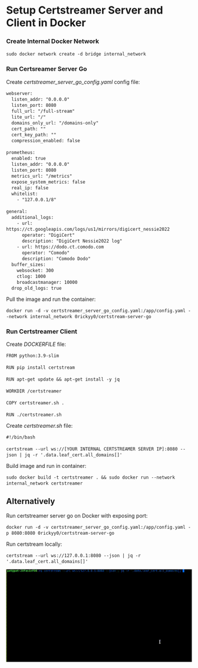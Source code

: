# Setup Certstreamer Server and Client in Docker

### Create Internal Docker Network

```
sudo docker network create -d bridge internal_network
```

### Run Certsreamer Server Go

Create *certstreamer_server_go_config.yaml* config file:
```
webserver:
  listen_addr: "0.0.0.0"
  listen_port: 8080
  full_url: "/full-stream"
  lite_url: "/"
  domains_only_url: "/domains-only"
  cert_path: ""
  cert_key_path: ""
  compression_enabled: false

prometheus:
  enabled: true
  listen_addr: "0.0.0.0"
  listen_port: 8080
  metrics_url: "/metrics"
  expose_system_metrics: false
  real_ip: false
  whitelist:
    - "127.0.0.1/8"

general:
  additional_logs:
    - url: https://ct.googleapis.com/logs/us1/mirrors/digicert_nessie2022
      operator: "DigiCert"
      description: "DigiCert Nessie2022 log"
    - url: https://dodo.ct.comodo.com
      operator: "Comodo"
      description: "Comodo Dodo"
  buffer_sizes:
    websocket: 300
    ctlog: 1000
    broadcastmanager: 10000
  drop_old_logs: true
```

Pull the image and run the container:
```
docker run -d -v certstreamer_server_go_config.yaml:/app/config.yaml --network internal_network 0rickyy0/certstream-server-go
```

### Run Certstreamer Client

Create *DOCKERFILE* file:
```
FROM python:3.9-slim

RUN pip install certstream

RUN apt-get update && apt-get install -y jq

WORKDIR /certstreamer

COPY certstreamer.sh .

RUN ./certstreamer.sh
```

Create *certstreamer.sh* file:
```
#!/bin/bash

certstream --url ws://[YOUR INTERNAL CERTSTREAMER SERVER IP]:8080 --json | jq -r '.data.leaf_cert.all_domains[]'
```

Build image and run in container:
```
sudo docker build -t certstreamer . && sudo docker run --network internal_network certstreamer
```

## Alternatively

Run certstreamer server go on Docker with exposing port:

```
docker run -d -v certstreamer_server_go_config.yaml:/app/config.yaml -p 8080:8080 0rickyy0/certstream-server-go
```

Run certstream locally:
```
certstream --url ws://127.0.0.1:8080 --json | jq -r '.data.leaf_cert.all_domains[]'
```

![Alt Text](running.gif?raw=true)